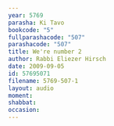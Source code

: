 ```yaml
---
year: 5769
parasha: Ki Tavo
bookcode: "5"
fullparashacode: "507"
parashacode: "507"
title: We're number 2
author: Rabbi Eliezer Hirsch
date: 2009-09-05
id: 57695071
filename: 5769-507-1
layout: audio
moment: 
shabbat: 
occasion: 
---
```

